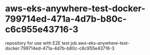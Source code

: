 # aws-eks-anywhere-test-docker-799714ed-471a-4d7b-b80c-c6c955e43716-3
repository for use with E2E test job aws-eks-anywhere-test-docker:799714ed-471a-4d7b-b80c-c6c955e43716-3

